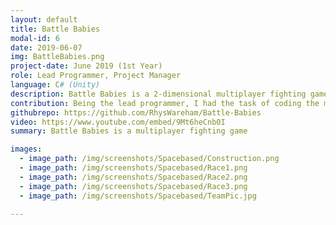 ```yaml
---
layout: default
title: Battle Babies
modal-id: 6
date: 2019-06-07
img: BattleBabies.png
project-date: June 2019 (1st Year)
role: Lead Programmer, Project Manager
language: C# (Unity)
description: Battle Babies is a 2-dimensional multiplayer fighting game. For this project we were put into a group of 3; two games programmers and one games designer, and was given 4 months to make a "party game." The game consists of 4 characters with different abilities, as well as 4 maps and various pickups. The aim of the game is to attack the other players and become the last player alive. Battle Babies was built using the Unity Engine.
contribution: Being the lead programmer, I had the task of coding the movement, implementing the animations and added extra mechanics within the game. I also had to manage the rest of the team, making sure everyone was communicating well, and on track with their tasks in order to ensure the game would be finished by the set deadline. <br><br>Mechanics Implemented<ul><li>Main Menu</li><li>Options Menu</li><li>Controller Input</li><li>Character and Map Selection</li><li>Up to 4 Player</li><li>Player Movement and Jumping</li><li>Melee Attacks (Specific to character)</li><li>Ranged Attacks (Specific to character)</li><li>Special Attack with a Cooldown Timer (Specific to character, Using Particle Effects)</li><li>Knockback</li><li>Blocking (Reduces Attack Damage by 50%)</li><li>Health Bar</li><li>Potion Pickups (Slow Movement, Increase Health, Increase Damage, Invert Controls)</li><li>Baby Bottle Pickup (Special Ability Ready)</li><li>Win Statement</li></ul>
githubrepo: https://github.com/RhysWareham/Battle-Babies
video: https://www.youtube.com/embed/9Mt6heCnb0I
summary: Battle Babies is a multiplayer fighting game

images:
  - image_path: /img/screenshots/Spacebased/Construction.png
  - image_path: /img/screenshots/Spacebased/Race1.png
  - image_path: /img/screenshots/Spacebased/Race2.png
  - image_path: /img/screenshots/Spacebased/Race3.png
  - image_path: /img/screenshots/Spacebased/TeamPic.jpg

---
```


